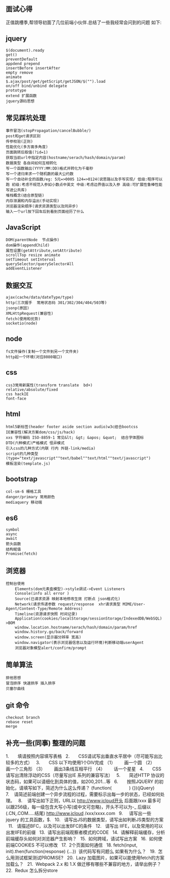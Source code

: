 ## 面试心得 ##

正值跳槽季,帮领导初面了几位前端小伙伴.总结了一些我经常会问到的问题
如下:




## jquery
	$(document).ready
	get()
	preventDefault
	appdend prepend
	insertBefore insertAfter
	empty remove
	animate
	$.ajax/post/get/getScript/getJSON/$("").load
	on/off bind/unbind delegate
	prototype
	extend 扩展函数
	jquery源码思想
	

## 常见踩坑处理

	事件冒泡(stopPropagation/cancelBubble/)
	post和get请求区别
	传参校验(正则)
	性能优化(多方面多角度)
	页面跳转后取值(?id=1)
	获取当前url中指定内容(hostname/serach/hash/domain/param)
	数据类型 各自间如何互相转化
	写一个函数输出(YYYY:MM:DD)格式并转化为千毫秒
	写一个递归来求一个随机数的最大公约数
	写一个自动补全的函数/eg: 5元=>0005 124=>0124(说思路以及手写实现/ 低级:程序可以跑 初级:考虑不规范入参如小数点中英文 中级:考虑边界值以及入参 高级:可扩展性鲁棒性能写进公共库)
	堆栈概念(结合原型链)
	内存泄漏和内存溢出(手动实现)
	浏览器渲染顺序(请求资源类型以及同异步)
	输入一个url按下回车后到看到页面经历了什么



## JavaScript
	DOM(parentNode  节点操作)
	dom操作(appendChild)
	属性设置(getAttribute,setAttribute)
	scrollTop resize animate
	setTimeout setInterval
	querySelector/querySelectorAll
	addEventListener


	

## 数据交互
	ajax(cache/data/dateType/type)
	http(三次握手  常用状态码 301/302/304/404/503等)
	jsonp(原因)
	XMLHttpRequest(兼容性)
	fetch(使用和优势)
	socketio(node)
## node
	fs文件操作(复制一个文件到另一个文件夹)
	http起一个环境(对应8080端口)

## css
	css3常用新属性(transform translate  bd+)
	relative/absolute/fixed
	css hackIE
	font-face

## html
	html5新标签(header footer aside section audio)w3c结合bootcss
	IE兼容性(解决方案dom/css/js/hack)
	xxs 字符编码 ISO-8859-1 常见&lt; &gt; &apos; &quot;  结合字体图标
	DTD(六种模式)严格模式 怪异模式
	引入css的几种方式(内联 行内 外链-link/media)
	script的几种类型 (type="text/javascript""text/babel""text/html""text/javascript")
	模板渲染(template.js) 

## bootstrap
	col-sm-6 栅格工具
	danger/primary 常用颜色
	mediaquery 移动端

## es6
	symbol
	async
	await
	箭头函数
	结构赋值
	Promise(fetch)

## 浏览器
	控制台使用
		Elements(dom元素盒模型)->style调试->Event Listeners
		Console(info all error )
		Source(已请求资源 映射本地修改生效 打断点 json格式化)
		Network(请求传递参数 request/response  xhr请求类型 MIME/User-Agent/Content-Type/Remote Address)
		Timeline(资源请求快照 时间记录)
		Application(cookies/localStorage/sessionStorage/IndexedDB/WebSQL)
	>BOM
		window.location.hostname/serach/hash/domain/param/href
		window.history.go/back/forward
		window.screen(显示器分辨率 宽高)
		window.navigator(表示浏览器信息以及运行环境)判断移动端userAgent
		浏览器对象模型alert/confirm/prompt  
		

## 简单算法
	排他思想
	冒泡排序 快速排序 插入排序
	贝塞尔曲线

## git 命令
	checkout branch
	rebase reset
	merge
	
## 补充一些(同事) 整理的问题
1.       填请按照内容填写表格
 
2.       CSS请试写出垂直水平居中（尽可能写出比较多的方式）
 
3.       CSS 以下均使用1个DIV完成
（1）       画一个圆
（2）       画一个三角形
（3）       画出3条线互相平行
（4）       话一个星星
 
4.       CSS 请写出清除浮动的CSS（尽量写出IE 系列的兼容写法）
 
5.       简述HTTP 协议的状态码，如果可以请细化到具体的值，如200,201…等
 
6.       按照JQUERY 的初始化，请填写如下，简述为什么这么传递？
(function(              ) {})(jQuery)
 
7.    请简述前端创建一个异步流程的过程，需要标示出每一步的状态，已经如何处理。
 
8.    请写出如下正则，URL以 http://www.jcloud开头
后面跟/xxx 最多可以跟256级，每一级包含大写小写(或中文可忽略)，开头不可以为-_
后缀以(.CN,.COM…..结尾)
http://www.jcloud /xxx/xxxx.com
 
9.     请写出一些 jquery 的工具函数，$.
 
10.   请写出JS的数据类型，请写出如判断JS类型的方案
 
11.   请描述BFC，以及可以出发BFC的条件
 
12.   请写出 IIFE，以及常用的可以出发IIFE的前缀
 
13.  请写出前端观察者模式的CODE
 
14.  请解释前端缓存，分析前端缓存头如何对浏览器产生影响？
 
15.  如何跨域，请试写出方案
 
16.  如何使前端COOKIES 不可以修改
 
17.  2个页面如何通信
 
18. fetch(input, init).then(function(response) {...})  该代码写有问题么
如果有为什么？
 
19.  怎么用测试框架测试PROMISE?
 
20.  Lazy 加载图片，如果可以能使用fetch的方案加载么？
 
21.  Webpack 2.x 和 1.X 做迁移有哪些不兼容的地方，请举出例子？
 
22.  Redux 怎么拆分store
		
